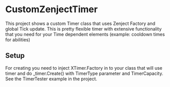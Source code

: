 # CustomZenjectTimer
This project shows a custom Timer class that uses Zenject Factory and global Tick update. This is pretty flexible timer with extensive functionality that you need for your Time dependent elements (example: cooldown times for abilities)

## Setup
For creating you need to inject XTimer.Factory in to your class that will use timer and do _timer.Create() with TimerType parameter and TimerCapacity.
See the TimerTester example in the project.
